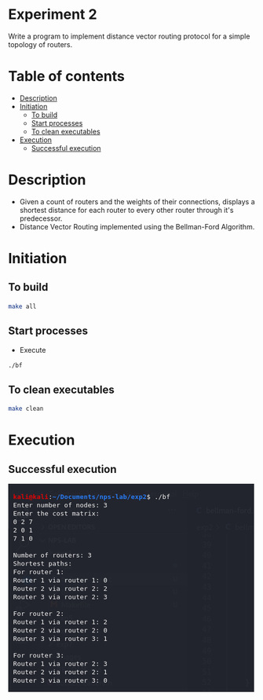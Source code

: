 <!-- omit in toc -->
# Experiment 2
Write a program to implement distance vector routing protocol for a simple topology of routers.

<!-- omit in toc -->
# Table of contents
- [Description](#description)
- [Initiation](#initiation)
  - [To build](#to-build)
  - [Start processes](#start-processes)
  - [To clean executables](#to-clean-executables)
- [Execution](#execution)
  - [Successful execution](#successful-execution)

# Description
- Given a count of routers and the weights of their connections, displays a shortest distance for each router to every other router through it's predecessor.
- Distance Vector Routing implemented using the Bellman-Ford Algorithm.

# Initiation

## To build
```bash
make all
```

## Start processes
- Execute
```bash
./bf
```

## To clean executables
```bash
make clean
```

# Execution

## Successful execution
![success](../images/e2-success.png)